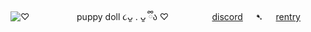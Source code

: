 ![♡](https://i.postimg.cc/jd7xrV6w/1000000713.png) 
⠀⠀⠀⠀⠀⠀⠀puppy doll ૮ᴗ͈ . ᴗ͈ ྀིა ♡
⠀⠀⠀⠀⠀ ⠀[discord](https://discordapp.com/users/1313141139234357278)⠀⠀➷⠀⠀[rentry](https://rentry.co/pupshit)
